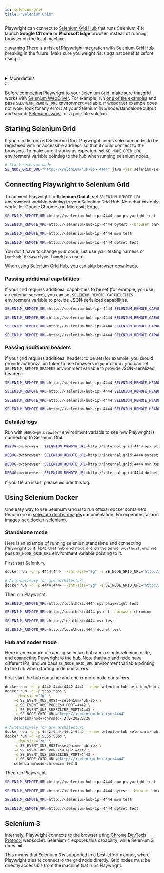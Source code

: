 ```yaml
---
id: selenium-grid
title: "Selenium Grid"
---
```


Playwright can connect to [Selenium Grid Hub](https://www.selenium.dev/documentation/grid/) that runs Selenium 4 to launch **Google Chrome** or **Microsoft Edge** browser, instead of running browser on the local machine.

:::warning
There is a risk of Playwright integration with Selenium Grid Hub breaking in the future. Make sure you weight risks against benefits before using it.

<br />
<br />
<details>
<summary>
<span style={{textTransform:'uppercase',fontSize:'smaller',fontWeight:'bold',opacity:'0.6'}}>More details</span>
</summary>

Internally, Playwright connects to the browser using [Chrome DevTools Protocol](https://chromedevtools.github.io/devtools-protocol/) websocket. Selenium 4 currently exposes this capability. However, this [might not be the case in the future](https://github.com/SeleniumHQ/selenium/issues/11590#issuecomment-1436113950). If Selenium drops this capability, Playwright will stop working with it.
</details>
:::

Before connecting Playwright to your Selenium Grid, make sure that grid works with [Selenium WebDriver](https://www.selenium.dev/documentation/webdriver/). For example, run [one of the examples](https://github.com/SeleniumHQ/selenium/tree/trunk/javascript/node/selenium-webdriver/example) and pass `SELENIUM_REMOTE_URL` environment variable. If webdriver example does not work, look for any errors at your Selenium hub/node/standalone output and search [Selenium issues](https://github.com/SeleniumHQ/selenium/issues) for a possible solution.

## Starting Selenium Grid

If you run distributed Selenium Grid, Playwright needs selenium nodes to be registered with an accessible address, so that it could connect to the browsers. To make sure it works as expected, set `SE_NODE_GRID_URL` environment variable pointing to the hub when running selenium nodes.

```bash
# Start selenium node
SE_NODE_GRID_URL="http://<selenium-hub-ip>:4444" java -jar selenium-server-<version>.jar node
```

## Connecting Playwright to Selenium Grid

To connect Playwright to **Selenium Grid 4**, set `SELENIUM_REMOTE_URL` environment variable pointing to your Selenium Grid Hub. Note that this only works for Google Chrome and Microsoft Edge.

```bash js
SELENIUM_REMOTE_URL=http://<selenium-hub-ip>:4444 npx playwright test
```

```bash python
SELENIUM_REMOTE_URL=http://<selenium-hub-ip>:4444 pytest --browser chromium
```

```bash java
SELENIUM_REMOTE_URL=http://<selenium-hub-ip>:4444 mvn test
```

```bash csharp
SELENIUM_REMOTE_URL=http://<selenium-hub-ip>:4444 dotnet test
```

You don't have to change your code, just use your testing harness or [`method: BrowserType.launch`] as usual.

When using Selenium Grid Hub, you can [skip browser downloads](./browsers.md#skip-browser-downloads).

### Passing additional capabilities

If your grid requires additional capabilities to be set (for example, you use an external service), you can set `SELENIUM_REMOTE_CAPABILITIES` environment variable to provide JSON-serialized capabilities.

```bash js
SELENIUM_REMOTE_URL=http://<selenium-hub-ip>:4444 SELENIUM_REMOTE_CAPABILITIES="{'mygrid:options':{os:'windows',username:'John',password:'secure'}}" npx playwright test
```

```bash python
SELENIUM_REMOTE_URL=http://<selenium-hub-ip>:4444 SELENIUM_REMOTE_CAPABILITIES="{'mygrid:options':{os:'windows',username:'John',password:'secure'}}" pytest --browser chromium
```

```bash java
SELENIUM_REMOTE_URL=http://<selenium-hub-ip>:4444 SELENIUM_REMOTE_CAPABILITIES="{'mygrid:options':{os:'windows',username:'John',password:'secure'}}" mvn test
```

```bash csharp
SELENIUM_REMOTE_URL=http://<selenium-hub-ip>:4444 SELENIUM_REMOTE_CAPABILITIES="{'mygrid:options':{os:'windows',username:'John',password:'secure'}}" dotnet test
```

### Passing additional headers

If your grid requires additional headers to be set (for example, you should provide authorization token to use browsers in your cloud), you can set `SELENIUM_REMOTE_HEADERS` environment variable to provide JSON-serialized headers.

```bash js
SELENIUM_REMOTE_URL=http://<selenium-hub-ip>:4444 SELENIUM_REMOTE_HEADERS="{'Authorization':'OAuth 12345'}" npx playwright test
```

```bash python
SELENIUM_REMOTE_URL=http://<selenium-hub-ip>:4444 SELENIUM_REMOTE_HEADERS="{'Authorization':'OAuth 12345'}" pytest --browser chromium
```

```bash java
SELENIUM_REMOTE_URL=http://<selenium-hub-ip>:4444 SELENIUM_REMOTE_HEADERS="{'Authorization':'OAuth 12345'}" mvn test
```

```bash csharp
SELENIUM_REMOTE_URL=http://<selenium-hub-ip>:4444 SELENIUM_REMOTE_HEADERS="{'Authorization':'OAuth 12345'}" dotnet test
```

### Detailed logs

Run with `DEBUG=pw:browser*` environment variable to see how Playwright is connecting to Selenium Grid.

```bash js
DEBUG=pw:browser* SELENIUM_REMOTE_URL=http://internal.grid:4444 npx playwright test
```

```bash python
DEBUG=pw:browser* SELENIUM_REMOTE_URL=http://internal.grid:4444 pytest --browser chromium
```

```bash java
DEBUG=pw:browser* SELENIUM_REMOTE_URL=http://internal.grid:4444 mvn test
```

```bash csharp
DEBUG=pw:browser* SELENIUM_REMOTE_URL=http://internal.grid:4444 dotnet test
```

If you file an issue, please include this log.



## Using Selenium Docker

One easy way to use Selenium Grid is to run official docker containers. Read more in [selenium docker images](https://github.com/SeleniumHQ/docker-selenium) documentation. For experimental arm images, see [docker-seleniarm](https://github.com/seleniumhq-community/docker-seleniarm).

### Standalone mode

Here is an example of running selenium standalone and connecting Playwright to it. Note that hub and node are on the same `localhost`, and we pass `SE_NODE_GRID_URL` environment variable pointing to it.

First start Selenium.

```bash
docker run -d -p 4444:4444 --shm-size="2g" -e SE_NODE_GRID_URL="http://localhost:4444" selenium/standalone-chrome:4.3.0-20220726

# Alternatively for arm architecture
docker run -d -p 4444:4444 --shm-size="2g" -e SE_NODE_GRID_URL="http://localhost:4444" seleniarm/standalone-chromium:103.0
```

Then run Playwright.

```bash js
SELENIUM_REMOTE_URL=http://localhost:4444 npx playwright test
```

```bash python
SELENIUM_REMOTE_URL=http://localhost:4444 pytest --browser chromium
```

```bash java
SELENIUM_REMOTE_URL=http://localhost:4444 mvn test
```

```bash csharp
SELENIUM_REMOTE_URL=http://localhost:4444 dotnet test
```

### Hub and nodes mode

Here is an example of running selenium hub and a single selenium node, and connecting Playwright to the hub. Note that hub and node have different IPs, and we pass `SE_NODE_GRID_URL` environment variable pointing to the hub when starting node containers.

First start the hub container and one or more node containers.

```bash
docker run -d -p 4442-4444:4442-4444 --name selenium-hub selenium/hub:4.3.0-20220726
docker run -d -p 5555:5555 \
    --shm-size="2g" \
    -e SE_EVENT_BUS_HOST=<selenium-hub-ip> \
    -e SE_EVENT_BUS_PUBLISH_PORT=4442 \
    -e SE_EVENT_BUS_SUBSCRIBE_PORT=4443 \
    -e SE_NODE_GRID_URL="http://<selenium-hub-ip>:4444"
    selenium/node-chrome:4.3.0-20220726

# Alternatively for arm architecture
docker run -d -p 4442-4444:4442-4444 --name selenium-hub seleniarm/hub:4.3.0-20220728
docker run -d -p 5555:5555 \
    --shm-size="2g" \
    -e SE_EVENT_BUS_HOST=<selenium-hub-ip> \
    -e SE_EVENT_BUS_PUBLISH_PORT=4442 \
    -e SE_EVENT_BUS_SUBSCRIBE_PORT=4443 \
    -e SE_NODE_GRID_URL="http://<selenium-hub-ip>:4444"
    seleniarm/node-chromium:103.0
```

Then run Playwright.

```bash js
SELENIUM_REMOTE_URL=http://<selenium-hub-ip>:4444 npx playwright test
```

```bash python
SELENIUM_REMOTE_URL=http://<selenium-hub-ip>:4444 pytest --browser chromium
```

```bash java
SELENIUM_REMOTE_URL=http://<selenium-hub-ip>:4444 mvn test
```

```bash csharp
SELENIUM_REMOTE_URL=http://<selenium-hub-ip>:4444 dotnet test
```


## Selenium 3

Internally, Playwright connects to the browser using [Chrome DevTools Protocol](https://chromedevtools.github.io/devtools-protocol/) websocket. Selenium 4 exposes this capability, while Selenium 3 does not.

This means that Selenium 3 is supported in a best-effort manner, where Playwright tries to connect to the grid node directly. Grid nodes must be directly accessible from the machine that runs Playwright.
